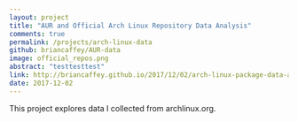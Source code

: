 ```yaml
---
layout: project
title: "AUR and Official Arch Linux Repository Data Analysis"
comments: true
permalink: /projects/arch-linux-data
github: briancaffey/AUR-data
image: official_repos.png
abstract: "testtesttest"
link: http://briancaffey.github.io/2017/12/02/arch-linux-package-data-analysis.html
date: 2017-12-02
---
```


This project explores data I collected from archlinux.org.
